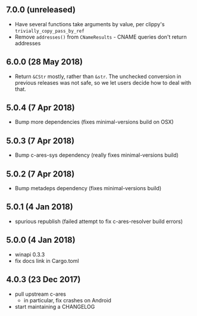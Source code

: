 ## 7.0.0 (unreleased)

* Have several functions take arguments by value, per clippy's `trivially_copy_pass_by_ref`
* Remove `addresses()` from `CNameResults` - CNAME queries don't return addresses

## 6.0.0 (28 May 2018)

* Return `&CStr` mostly, rather than `&str`.  The unchecked conversion in previous releases was not safe, so we let users decide how to deal with that.

## 5.0.4 (7 Apr 2018)

* Bump more dependencies (fixes minimal-versions build on OSX)

## 5.0.3 (7 Apr 2018)

* Bump c-ares-sys dependency (really fixes minimal-versions build)

## 5.0.2 (7 Apr 2018)

* Bump metadeps dependency (fixes minimal-versions build)

## 5.0.1 (4 Jan 2018)

* spurious republish (failed attempt to fix c-ares-resolver build errors)

## 5.0.0 (4 Jan 2018)

* winapi 0.3.3
* fix docs link in Cargo.toml

## 4.0.3 (23 Dec 2017)

* pull upstream c-ares
  * in particular, fix crashes on Android
* start maintaining a CHANGELOG
